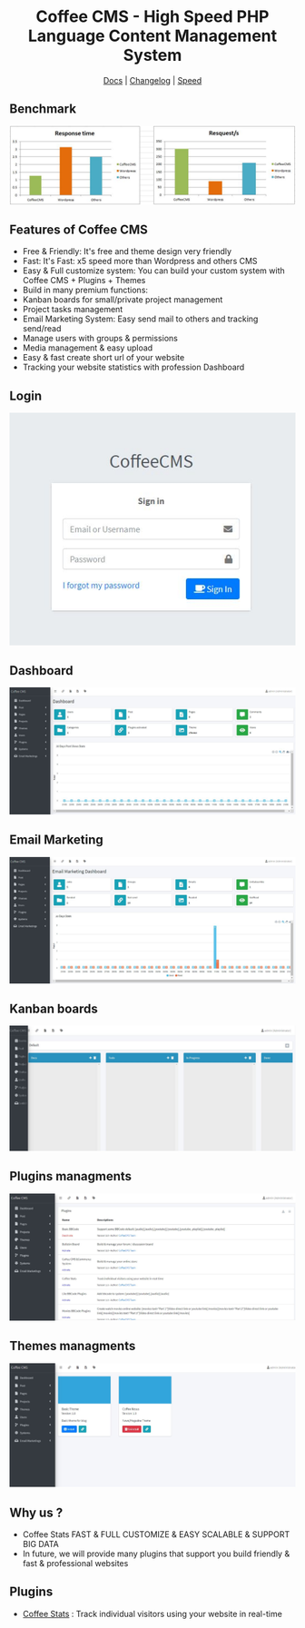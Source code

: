 <div align="center">

<h1>Coffee CMS - High Speed PHP Language Content Management System</h1>

[Docs](https://github.com/coffeecms/cms/blob/main/doc/docs.md) |
[Changelog](https://github.com/coffeecms/cms/blob/main/CHANGELOG.md) |
[Speed](https://github.com/coffeecms/cms/blob/main/speed.md)
</div>

## Benchmark
<img src="https://raw.githubusercontent.com/coffeecms/cms/main/benchmark.JPG">


## Features of Coffee CMS
- Free & Friendly: It's free and theme design very friendly
- Fast: It's Fast: x5 speed more than Wordpress and others CMS 
- Easy & Full customize system: You can build your custom system with Coffee CMS + Plugins + Themes
- Build in many premium functions: 
- Kanban boards for small/private project management
- Project tasks management
- Email Marketing System: Easy send mail to others and tracking send/read
- Manage users with groups & permissions
- Media management & easy upload
- Easy & fast create short url of your website
- Tracking your website statistics with profession Dashboard

## Login
<img src="https://raw.githubusercontent.com/coffeecms/cms/main/login.JPG">

## Dashboard
<img src="https://raw.githubusercontent.com/coffeecms/cms/main/dashboard.JPG">

## Email Marketing
<img src="https://raw.githubusercontent.com/coffeecms/cms/main/email_marketing.JPG">

## Kanban boards
<img src="https://raw.githubusercontent.com/coffeecms/cms/main/kanban.JPG">

## Plugins managments
<img src="https://raw.githubusercontent.com/coffeecms/cms/main/plugins.JPG">

## Themes managments
<img src="https://raw.githubusercontent.com/coffeecms/cms/main/themes.JPG">

## Why us ?
- Coffee Stats FAST & FULL CUSTOMIZE & EASY SCALABLE & SUPPORT BIG DATA
- In future, we will provide many plugins that support you build friendly & fast & professional websites


## Plugins
- [Coffee Stats](https://github.com/coffeecms/coffeestats) : Track individual visitors using your website in real-time

